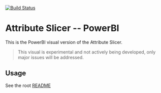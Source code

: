 [![Build Status](https://travis-ci.org/Microsoft/PowerBI-visuals-AttributeSlicer.svg?branch=develop)](https://travis-ci.org/Microsoft/PowerBI-visuals-AttributeSlicer)

# Attribute Slicer -- PowerBI

This is the PowerBI visual version of the Attribute Slicer.

> This visual is experimental and not actively being developed, only major issues will be addressed.

## Usage
See the root [README](../../README.md)

